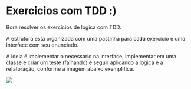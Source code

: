 # Exercicios com TDD :)

Bora resolver os exercícios de logica com TDD.

A estrutura esta organizada com uma pastinha para cada exercício e uma interface com seu enunciado.

A ideia é implementar o necessario na interface, implementar em uma classe e criar um teste (falhando) e seguir aplicando a logica e a refatoração, conforme a imagem abaixo exemplifica.

<img src="https://marsner.com/wp-content/uploads/test-driven-development-TDD.png" />
